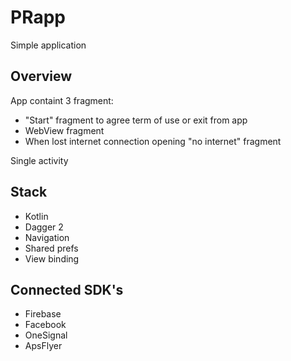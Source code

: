 # PRapp
Simple application

## Overview
App containt 3 fragment:
* "Start" fragment to agree term of use or exit from app
* WebView fragment
* When lost internet connection opening "no internet" fragment

Single activity
  
## Stack
* Kotlin
* Dagger 2
* Navigation
* Shared prefs
* View binding

## Connected SDK's
* Firebase
* Facebook
* OneSignal
* ApsFlyer
